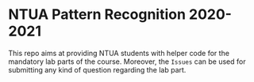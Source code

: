 # NTUA Pattern Recognition 2020-2021

This repo aims at providing NTUA students with helper code for the mandatory lab parts of the course. Moreover, the `Issues` can be used for submitting any kind of question regarding the lab part.